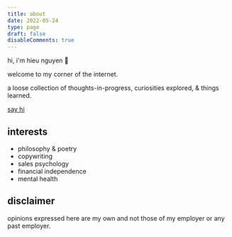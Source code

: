 ```yaml
---
title: about
date: 2022-05-24
type: page
draft: false
disableComments: true
---
```


hi, i'm hieu nguyen 🌻 

welcome to my corner of the internet. 

a loose collection of thoughts-in-progress, curiosities explored, & things learned.

[say hi](https://www.linkedin.com/in/hieu6/)

## interests

- philosophy & poetry
- copywriting
- sales psychology
- financial independence
- mental health

## disclaimer
opinions expressed here are my own and not those of my employer or any past employer.
